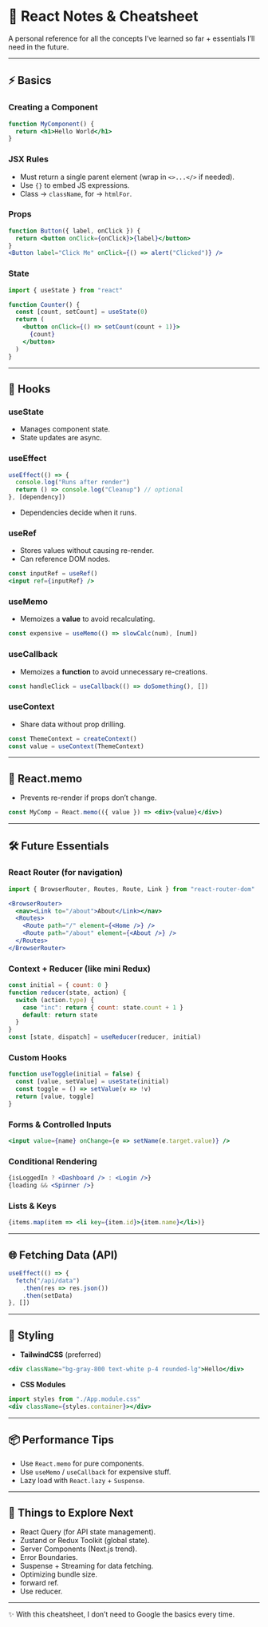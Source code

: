 
# 🚀 React Notes & Cheatsheet

A personal reference for all the concepts I’ve learned so far + essentials I’ll need in the future.  

---

## ⚡ Basics

### Creating a Component
```jsx
function MyComponent() {
  return <h1>Hello World</h1>
}
```

### JSX Rules
- Must return a single parent element (wrap in `<>...</>` if needed).
- Use `{}` to embed JS expressions.
- Class → `className`, for → `htmlFor`.

### Props
```jsx
function Button({ label, onClick }) {
  return <button onClick={onClick}>{label}</button>
}
<Button label="Click Me" onClick={() => alert("Clicked")} />
```

### State
```jsx
import { useState } from "react"

function Counter() {
  const [count, setCount] = useState(0)
  return (
    <button onClick={() => setCount(count + 1)}>
      {count}
    </button>
  )
}
```

---

## 🎯 Hooks

### useState
- Manages component state.
- State updates are async.

### useEffect
```jsx
useEffect(() => {
  console.log("Runs after render")
  return () => console.log("Cleanup") // optional
}, [dependency])
```
- Dependencies decide when it runs.

### useRef
- Stores values without causing re-render.
- Can reference DOM nodes.

```jsx
const inputRef = useRef()
<input ref={inputRef} />
```

### useMemo
- Memoizes a **value** to avoid recalculating.
```jsx
const expensive = useMemo(() => slowCalc(num), [num])
```

### useCallback
- Memoizes a **function** to avoid unnecessary re-creations.
```jsx
const handleClick = useCallback(() => doSomething(), [])
```

### useContext
- Share data without prop drilling.
```jsx
const ThemeContext = createContext()
const value = useContext(ThemeContext)
```

---

## 🧠 React.memo
- Prevents re-render if props don’t change.
```jsx
const MyComp = React.memo(({ value }) => <div>{value}</div>)
```

---

## 🛠️ Future Essentials

### React Router (for navigation)
```jsx
import { BrowserRouter, Routes, Route, Link } from "react-router-dom"

<BrowserRouter>
  <nav><Link to="/about">About</Link></nav>
  <Routes>
    <Route path="/" element={<Home />} />
    <Route path="/about" element={<About />} />
  </Routes>
</BrowserRouter>
```

### Context + Reducer (like mini Redux)
```jsx
const initial = { count: 0 }
function reducer(state, action) {
  switch (action.type) {
    case "inc": return { count: state.count + 1 }
    default: return state
  }
}
const [state, dispatch] = useReducer(reducer, initial)
```

### Custom Hooks
```jsx
function useToggle(initial = false) {
  const [value, setValue] = useState(initial)
  const toggle = () => setValue(v => !v)
  return [value, toggle]
}
```

### Forms & Controlled Inputs
```jsx
<input value={name} onChange={e => setName(e.target.value)} />
```

### Conditional Rendering
```jsx
{isLoggedIn ? <Dashboard /> : <Login />}
{loading && <Spinner />}
```

### Lists & Keys
```jsx
{items.map(item => <li key={item.id}>{item.name}</li>)}
```

---

## 🌐 Fetching Data (API)
```jsx
useEffect(() => {
  fetch("/api/data")
    .then(res => res.json())
    .then(setData)
}, [])
```

---

## 🎨 Styling
- **TailwindCSS** (preferred)
```jsx
<div className="bg-gray-800 text-white p-4 rounded-lg">Hello</div>
```

- **CSS Modules**
```jsx
import styles from "./App.module.css"
<div className={styles.container}></div>
```

---

## 📦 Performance Tips
- Use `React.memo` for pure components.
- Use `useMemo` / `useCallback` for expensive stuff.
- Lazy load with `React.lazy` + `Suspense`.

---

## 🧩 Things to Explore Next
- React Query (for API state management).
- Zustand or Redux Toolkit (global state).
- Server Components (Next.js trend).
- Error Boundaries.
- Suspense + Streaming for data fetching.
- Optimizing bundle size.
- forward ref.
- Use reducer.

---

✨ With this cheatsheet, I don’t need to Google the basics every time.
